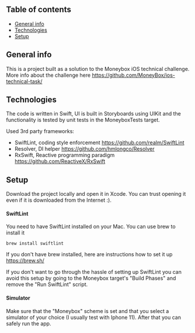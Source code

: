 ## Table of contents
* [General info](#general-info)
* [Technologies](#technologies)
* [Setup](#setup)

## General info
This is a project built as a solution to the Moneybox iOS technical challenge. More info about the challenge here https://github.com/MoneyBox/ios-technical-task/
	
## Technologies
The code is written in Swift, UI is built in Storyboards using UIKit and the functionality is tested by unit tests in the MoneyboxTests target.

Used 3rd party frameworks:
* SwiftLint, coding style enforcement https://github.com/realm/SwiftLint
* Resolver, DI helper https://github.com/hmlongco/Resolver
* RxSwift, Reactive programming paradigm https://github.com/ReactiveX/RxSwift
	
## Setup
Download the project locally and open it in Xcode. You can trust opening it even if it is downloaded from the Internet :).

#### SwiftLint
You need to have SwiftLint installed on your Mac. You can use brew to install it 

```
brew install swiftlint
```

If you don't have brew installed, here are instructions how to set it up https://brew.sh/

If you don't want to go through the hassle of setting up SwiftLint you can avoid this setup by going to the Moneybox target's "Build Phases" and remove the "Run SwiftLint" script.

#### Simulator

Make sure that the "Moneybox" scheme is set and that you select a simulator of your choice (I usually test with Iphone 11). After that you can safely run the app.
